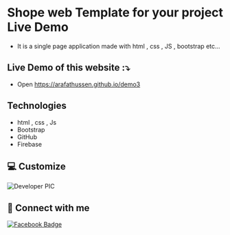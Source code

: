 #  Shope web Template for your project Live Demo

- It is a single page application made with html , css , JS , bootstrap etc...

## Live Demo of this website :⤵️

-  Open https://arafathussen.github.io/demo3

## Technologies
- html , css , Js
- Bootstrap
- GitHub
- Firebase

## 💻 Customize

![Developer PIC](https://avatars.githubusercontent.com/u/86622354?s=96&v=4)

## 🚀 Connect with me

[![Facebook Badge](https://img.shields.io/badge/Facebook-1877F2?style=for-the-badge&logo=facebook&logoColor=white)](https://arafathussen.com)

